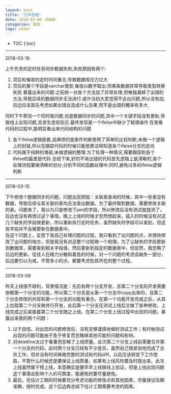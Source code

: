 ```yaml
---
layout: post
title: "工作总结"
date: 2018-03-08 +0800
categories: 其他
tags: other
---
```


* TOC
{:toc}

***

2018-03-16

上午负责的定时任务同步数据失败,失败原因有两个:
1. 贷后和催收的定时时间重合,导致数据库压力过大
2. 贷后的某个字段是varchar类型,催收以数字取出;但某条数据异常导致类型转换失败
暴露出来的问题:之前统一对各个方法加了异常处理,但唯独漏掉了出错的方法,导致后续的数据同步无法进行.或许当初大意觉得不会出问题,所以没有加,后边应该首先考虑如果出错会造成什么后果,而不是出错的概率有多大.

同时下午帮另一个同时查问题,也是数据同步的问题,其中一个关键字段没有更新,导致线上出现问题,且发生连锁反应.最终发现是一个ifelse中缺少了赋值操作
在查看代码的过程中,能明显看出来代码结构的问题
1. 各个ifelse逻辑嵌套,且麻烦的是条件判断使用了简单的比较判断,未做一个逻辑上的封装,所以在跟踪代码的时候只能依靠注释知道各个ifelse分支的走向
2. 代码属于纯粹的堆砌,未做逻辑的整理.为了处理一种情况,需要跟踪到各个ifelse的最里层代码
总结下来,好的不易出错的代码首先逻辑上是清晰的,各个处理流程要做清晰的划分,分到不同的函数处理中;同时,避免过多的ifelse逻辑判断

***
2018-03-15

下午修改个数据同步的问题，问题出现原因：关联表查询的时候，其中一张表没有数据，导致后续与其关联的表均无法查出数据。为了最终取到数据，需要修改关联的表。问题来了，我以为只是修改下join的字段，所以修改后没有测试就提测了，后边也没有再想过这个事情。晚上上线的时候才忽然想起来，插入的时候没有对这几个缺失的字段做更新，所以重新执行定时任务，虽然缺失的字段可以查到，但这些字段并不会被更新在数据表中。    
在这个问题上，反思下我自己处理问题的过程，我只看到了出问题的点，并很快修改了出问题的地方，但是我没有对这整个过程做一个梳理。为了让缺失的字段更新到数据库，需要查到相关字段值，然后更新到指定的数据表中，但显然，我忽略了后边的更新。往往人在精力分散和着急的时候，对一个问题的考虑会缺失一部分，后边要引以为戒，不管多小的点，都要考虑到其所在的整个过程。


***
2018-03-08

昨天上线很不顺利，背景情况是：先后有两个分支开发，且第二个分支的开发需要依赖第一个分支的功能，所以第二个分支是从第一个分支中copy出来的，且第二个分支修改的内容和第一个分支的功能有重合。在第一个功能开发完成之后，从其上拉取第二个分支做并行开发，此后第一个分支在测试上线后又做了各种修改，上线完成之后紧接着第二个分支随之上线。在第二个分支上线过程中出现的问题，暴露出来我的两个问题：    

1. 过于自信。对出现的问题修改后，没有足够谨慎地做好测试工作；有时候测试出现的问题可能由于急于修复而忽略掉其他可能的问题和影响。
2. 对deadline太过于看重而忽略了上线质量。此次第二个分支上线前需要合并第一个分支的代码，此时两个分支已经有不少差异，虽然自己很紧张地完成了合并工作，但并没有时间再做完整的测试和代码diff。以后应该转变下工作思路，不管什么时候还是要保证上线质量，如果有上线风险要及时提出来。此次上线虽然属于预上线，本意确实是要早早上线做线上验证，但是上线出现问题这个事情会影响个人的可靠度，能避免的要尽量避免。
3. 最后，在估计工期的时候要充分考虑功能的修改点和其他因素，尽量保证估期准确，按时完成。这个后边再总结下估计工期需要考虑的因素。

